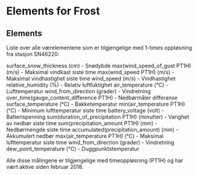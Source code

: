 # Elements for Frost

## Elements

Liste over alle værelementene som er tilgjengelige med 1-times oppløsning fra stasjon SN46220:

surface_snow_thickness (cm) - Snødybde
max(wind_speed_of_gust PT1H) (m/s) - Maksimal vindkast siste time
max(wind_speed PT1H) (m/s) - Maksimal vindhastighet siste time
wind_speed (m/s) - Vindhastighet
relative_humidity (%) - Relativ luftfuktighet
air_temperature (°C) - Lufttemperatur
wind_from_direction (grader) - Vindretning
over_time(gauge_content_difference PT1H) - Nedbørmåler differanse
surface_temperature (°C) - Bakketemperatur
min(air_temperature PT1H) (°C) - Minimum lufttemperatur siste time
battery_voltage (volt) - Batterispenning
sum(duration_of_precipitation PT1H) (minutter) - Varighet av nedbør siste time
sum(precipitation_amount PT1H) (mm) - Nedbørmengde siste time
accumulated(precipitation_amount) (mm) - Akkumulert nedbør
max(air_temperature PT1H) (°C) - Maksimal lufttemperatur siste time
wind_from_direction (grader) - Vindretning
dew_point_temperature (°C) - Duggpunktstemperatur

Alle disse målingene er tilgjengelige med timeoppløsning (PT1H) og har vært aktive siden februar 2018.